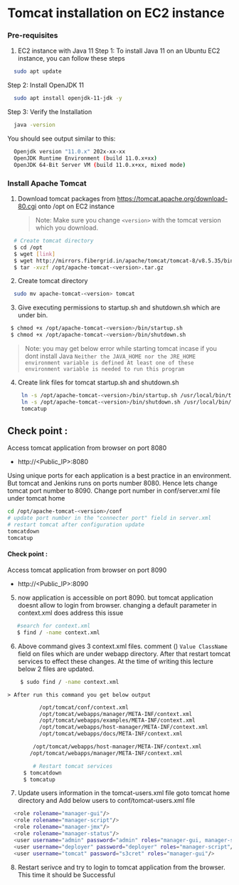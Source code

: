 # Tomcat installation on EC2 instance
### Pre-requisites
1. EC2 instance with Java 11
Step 1: To install Java 11 on an Ubuntu EC2 instance, you can follow these steps
```sh
  sudo apt update
```
Step 2: Install OpenJDK 11
```sh
  sudo apt install openjdk-11-jdk -y
```
Step 3: Verify the Installation
```sh 
  java -version
```
You should see output similar to this:
```sh
  Openjdk version "11.0.x" 202x-xx-xx
  OpenJDK Runtime Environment (build 11.0.x+xx)
  OpenJDK 64-Bit Server VM (build 11.0.x+xx, mixed mode)
```
### Install Apache Tomcat
1. Download tomcat packages from  https://tomcat.apache.org/download-80.cgi onto /opt on EC2 instance
   > Note: Make sure you change `<version>` with the tomcat version which you download. 
```sh
  # Create tomcat directory
  $ cd /opt
  $ wget [link]
  $ wget http://mirrors.fibergrid.in/apache/tomcat/tomcat-8/v8.5.35/bin/apache-tomcat-8.5.35.tar.gz
  $ tar -xvzf /opt/apache-tomcat-<version>.tar.gz
```
2. Create tomcat directory
  ```sh
    sudo mv apache-tomcat-<version> tomcat
  ```
3. Give executing permissions to startup.sh and shutdown.sh which are under bin.
  ```sh
   $ chmod +x /opt/apache-tomcat-<version>/bin/startup.sh 
   $ chmod +x /opt/apache-tomcat-<version>/bin/shutdown.sh
  ```
  > Note: you may get below error while starting tomcat incase if you dont install Java 
  `Neither the JAVA_HOME nor the JRE_HOME environment variable is defined At least one of these environment variable is needed to run this program`

4. Create link files for tomcat startup.sh and shutdown.sh 
    ```sh
     ln -s /opt/apache-tomcat-<version>/bin/startup.sh /usr/local/bin/tomcatup
     ln -s /opt/apache-tomcat-<version>/bin/shutdown.sh /usr/local/bin/tomcatdown
     tomcatup
   ```
## Check point :
Access tomcat application from browser on port 8080
  - http://<Public_IP>:8080

Using unique ports for each application is a best practice in an environment. But tomcat and Jenkins runs on ports number 8080. Hence lets change tomcat port number to 8090. Change port number in conf/server.xml file under tomcat home
   ```sh
 cd /opt/apache-tomcat-<version>/conf
# update port number in the "connecter port" field in server.xml
# restart tomcat after configuration update
tomcatdown
tomcatup
```
#### Check point :
Access tomcat application from browser on port 8090  
 - http://<Public_IP>:8090

5. now application is accessible on port 8090. but tomcat application doesnt allow to login from browser. changing a default parameter in context.xml does address this issue
```sh
   #search for context.xml
   $ find / -name context.xml
```
6. Above command gives 3 context.xml files. comment (<!-- & -->) `Value ClassName` field on files which are under webapp directory. 
  After that restart tomcat services to effect these changes. 
  At the time of writing this lecture below 2 files are updated.

  ```sh
      $ sudo find / -name context.xml
  ```
    > After run this command you get below output 
```sh
          /opt/tomcat/conf/context.xml
          /opt/tomcat/webapps/manager/META-INF/context.xml
          /opt/tomcat/webapps/examples/META-INF/context.xml
          /opt/tomcat/webapps/host-manager/META-INF/context.xml
          /opt/tomcat/webapps/docs/META-INF/context.xml
```
```sh
        /opt/tomcat/webapps/host-manager/META-INF/context.xml
       /opt/tomcat/webapps/manager/META-INF/context.xml

        # Restart tomcat services
     $ tomcatdown  
     $ tomcatup
 ```
7. Update users information in the tomcat-users.xml file goto tomcat home directory and Add below users to conf/tomcat-users.xml file

  ```sh
	<role rolename="manager-gui"/>
	<role rolename="manager-script"/>
	<role rolename="manager-jmx"/>
	<role rolename="manager-status"/>
	<user username="admin" password="admin" roles="manager-gui, manager-script, manager-jmx, manager-status"/>
	<user username="deployer" password="deployer" roles="manager-script"/>
	<user username="tomcat" password="s3cret" roles="manager-gui"/>
   ```

8. Restart serivce and try to login to tomcat application from the browser. This time it should be Successful



      
    


